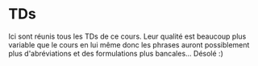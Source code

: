 # TDs
Ici sont réunis tous les TDs de ce cours. Leur qualité est beaucoup plus variable que le cours en lui même donc les phrases auront possiblement plus d'abréviations et des formulations plus bancales... 
Désolé :)
